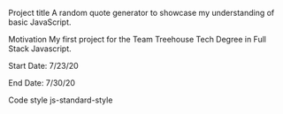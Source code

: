 Project title
A random quote generator to showcase my understanding of basic JavaScript.

Motivation
My first project for the Team Treehouse Tech Degree in Full Stack Javascript.

Start Date:
7/23/20

End Date:
7/30/20

Code style
js-standard-style

